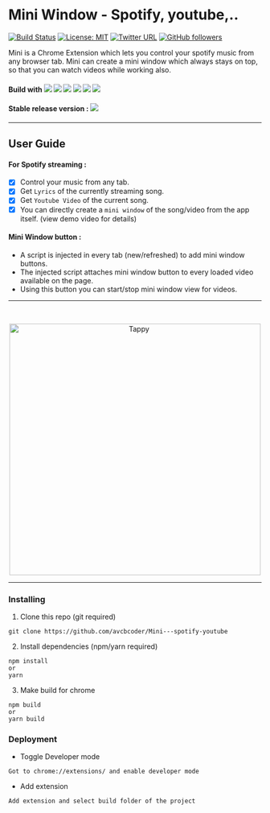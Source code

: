 # Mini Window - Spotify, youtube,..
[![Build Status](https://travis-ci.com/cam-barts/ObeyTheTestingGoat.svg?branch=master)](https://travis-ci.com/cam-barts/ObeyTheTestingGoat)
[![License: MIT](https://img.shields.io/badge/License-MIT-yellow.svg)](https://opensource.org/licenses/MIT)
[![Twitter URL](https://img.shields.io/twitter/url/https/twitter.com/fold_left.svg?style=social&label=Follow%20%40avcbcoder)](https://twitter.com/avankyankit)
[![GitHub followers](https://img.shields.io/github/followers/avcbcoder.svg?style=social&label=Follow&maxAge=2592000)](https://github.com/avcbcoder?tab=followers)

Mini is a Chrome Extension which lets you control your spotify music from any browser tab.
Mini can create a mini window which always stays on top, so that you can watch videos while working also.

#### Build with  ![](https://img.shields.io/badge/-React-blue) ![](https://img.shields.io/badge/-StyledComponents-yellow) ![](https://img.shields.io/badge/-Javascript-red) ![](https://img.shields.io/badge/-HtmlCanvas-9cf) ![](https://img.shields.io/badge/-MeadiaStreaming-ff69b4) ![](https://img.shields.io/badge/-JQuery-green)

#### Stable release version : ![](https://img.shields.io/badge/version-1.1.3-blue)

----

## User Guide

#### For Spotify streaming :
- [x] Control your music from any tab.
- [x] Get `Lyrics` of the currently streaming song.
- [x] Get `Youtube Video` of the current song.
- [x] You can directly create a `mini window` of the song/video from the app itself. (view demo video for details)

#### Mini Window button :
* A script is injected in every tab (new/refreshed) to add mini window buttons.   
* The injected script attaches mini window button to every loaded video available on the page.  
* Using this button you can start/stop mini window view for videos.

---

<br/>
<p align="center">
<img src="https://i.imgur.com/puPydK8.jpg" height="500" title="Tappy">
</p>

---

### Installing

1. Clone this repo (git required)
```
git clone https://github.com/avcbcoder/Mini---spotify-youtube
```
2. Install dependencies (npm/yarn required)
```
npm install 
or
yarn
```
3. Make build for chrome
```
npm build 
or 
yarn build
```

### Deployment
* Toggle Developer mode
```
Got to chrome://extensions/ and enable developer mode
```
* Add extension
```
Add extension and select build folder of the project
```

